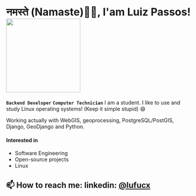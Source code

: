 # नमस्ते (Namaste)🙏🏻, I'am Luiz Passos! <img src="https://media.giphy.com/media/v1.Y2lkPTc5MGI3NjExdTJ1ZHhlcDR4MTc3M2EzZWsycTl5MXZuM2xqcHRscDdubmJrdThsdCZlcD12MV9pbnRlcm5hbF9naWZfYnlfaWQmY3Q9Zw/udK21RQeWtaGQ/giphy.gif" width="200">
**`Backend Developer`** **`Computer Technician`**
I am a student. I like to use and study Linux operating systems! (Keep it simple stupid) 😄

Working actually with WebGIS, geoprocessing, PostgreSQL/PostGIS, Django, GeoDjango and Python.

#### Interested in
  - Software Engineering
  - Open-source projects
  - Linux
  
  
   ## 📫 How to reach me: linkedin: [@lufucx](https://www.linkedin.com/in/luiz-f-passos-silva/)
 
